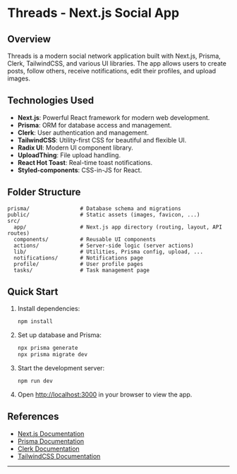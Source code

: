 # Threads - Next.js Social App

## Overview

Threads is a modern social network application built with Next.js, Prisma, Clerk, TailwindCSS, and various UI libraries. The app allows users to create posts, follow others, receive notifications, edit their profiles, and upload images.

## Technologies Used

- **Next.js**: Powerful React framework for modern web development.
- **Prisma**: ORM for database access and management.
- **Clerk**: User authentication and management.
- **TailwindCSS**: Utility-first CSS for beautiful and flexible UI.
- **Radix UI**: Modern UI component library.
- **UploadThing**: File upload handling.
- **React Hot Toast**: Real-time toast notifications.
- **Styled-components**: CSS-in-JS for React.

## Folder Structure

```
prisma/                # Database schema and migrations
public/                # Static assets (images, favicon, ...)
src/
  app/                 # Next.js app directory (routing, layout, API routes)
  components/          # Reusable UI components
  actions/             # Server-side logic (server actions)
  lib/                 # Utilities, Prisma config, upload, ...
  notifications/       # Notifications page
  profile/             # User profile pages
  tasks/               # Task management page
```

## Quick Start

1. Install dependencies:

   ```bash
   npm install
   ```

2. Set up database and Prisma:

   ```bash
   npx prisma generate
   npx prisma migrate dev
   ```

3. Start the development server:

   ```bash
   npm run dev
   ```

4. Open [http://localhost:3000](http://localhost:3000) in your browser to view the app.

## References

- [Next.js Documentation](https://nextjs.org/docs)
- [Prisma Documentation](https://www.prisma.io/docs/)
- [Clerk Documentation](https://clerk.com/docs)
- [TailwindCSS Documentation](https://tailwindcss.com/docs)

---

